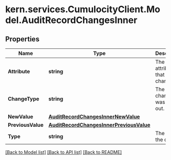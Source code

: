 
# kern.services.CumulocityClient.Model.AuditRecordChangesInner

## Properties

Name | Type | Description | Notes
------------ | ------------- | ------------- | -------------
**Attribute** | **string** | The attribute that was changed. | [optional] 
**ChangeType** | **string** | The type of change that was carried out. | [optional] 
**NewValue** | [**AuditRecordChangesInnerNewValue**](AuditRecordChangesInnerNewValue.md) |  | [optional] 
**PreviousValue** | [**AuditRecordChangesInnerPreviousValue**](AuditRecordChangesInnerPreviousValue.md) |  | [optional] 
**Type** | **string** | The type of the object. | [optional] 

[[Back to Model list]](../README.md#documentation-for-models)
[[Back to API list]](../README.md#documentation-for-api-endpoints)
[[Back to README]](../README.md)

